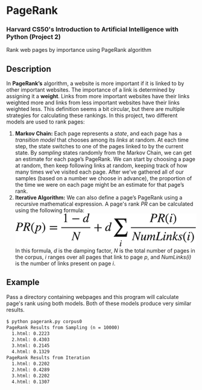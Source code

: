 # PageRank
### Harvard CS50's Introduction to Artificial Intelligence with Python (Project 2)

Rank web pages by importance using PageRank algorithm

## Description
In **PageRank’s** algorithm, a website is more important if it is linked to by other important websites. The importance of a link is determined by assigning it a **weight**. Links from more important websites have their links weighted more and links from less important websites have their links weighted less. This definition seems a bit circular, but there are multiple strategies for calculating these rankings. In this project, two different models are used to rank pages:
1. **Markov Chain:** Each page represents a *state*, and each page has a *transition model* that chooses among its *links* at random. At each time step, the state switches to one of the pages linked to by the current state. By *sampling* states randomly from the Markov Chain, we can get an estimate for each page’s PageRank. We can start by choosing a page at random, then keep following links at random, keeping track of how many times we’ve visited each page. After we’ve gathered all of our samples (based on a number we choose in advance), the proportion of the time we were on each page might be an estimate for that page’s rank.
2. **Iterative Algorithm:** We can also define a page’s PageRank using a recursive mathematical expression. A page's rank *PR* can be calculated using the following formula:
![Formula](assets/formula.png)
In this formula, *d* is the damping factor, *N* is the total number of pages in the corpus, *i* ranges over all pages that link to page *p*, and *NumLinks(i)* is the number of links present on page *i*.

## Example
Pass a directory containing webpages and this program will calculate page's rank using both models. Both of these models produce very similar results.
```
$ python pagerank.py corpus0
PageRank Results from Sampling (n = 10000)
  1.html: 0.2223
  2.html: 0.4303
  3.html: 0.2145
  4.html: 0.1329
PageRank Results from Iteration
  1.html: 0.2202
  2.html: 0.4289
  3.html: 0.2202
  4.html: 0.1307
```